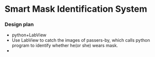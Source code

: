 # Smart Mask Identification System

### Design plan

- python+LabView
- Use LabView to catch the images of passers-by, which calls  python program to identify whether he(or she) wears mask. 
- 

